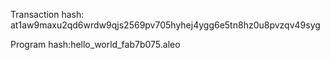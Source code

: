 Transaction hash: 
at1aw9maxu2qd6wrdw9qjs2569pv705hyhej4ygg6e5tn8hz0u8pvzqv49syg

Program hash:hello_world_fab7b075.aleo